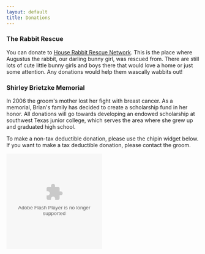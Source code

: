 ```yaml
---
layout: default
title: Donations
---
```


### The Rabbit Rescue

You can donate to [House Rabbit Rescue Network](http://rabbitresource.org/tonya-hartwich-and-brian-brietzkes-wedding/).  This is the place where Augustus the rabbit, our darling bunny girl, was rescued from.  There are still lots of cute little bunny girls and boys there that would love a home or just some attention.  Any donations would help them wascally wabbits out!

### Shirley Brietzke Memorial

In 2006 the groom's mother lost her fight with breast cancer.  As a memorial, Brian's family has decided to create a scholarship fund in her honor. All donations will go towards developing an endowed scholarship at southwest Texas junior college, which serves the area where she grew up and graduated high school.

To make a non-tax deductible donation, please use the chipin widget below.
If you want to make a tax deductible donation, please contact the groom.

<object width="250" height="250"><param name="movie" value="http://widget.chipin.com/widget/id/a53754282998160b"></param><param name="allowScriptAccess" value="always"></param><param name="wmode" value="transparent"></param><param name="event_title" value="Shirley%20Brietzke%20Memorial"></param><param name="color_scheme" value="blue"></param><embed src="http://widget.chipin.com/widget/id/a53754282998160b" flashVars="event_title=Shirley%20Brietzke%20Memorial&color_scheme=blue" type="application/x-shockwave-flash" allowScriptAccess="always" wmode="transparent" width="250" height="250"></embed></object>
